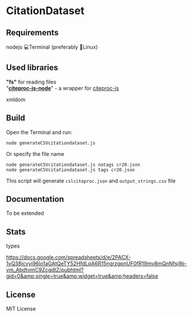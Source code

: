 # CitationDataset

## Requirements
 
 nodejs
 💻Terminal (preferably 🐧Linux)

## Used libraries
<p><strong>"fs"</strong> for reading files<br />"<a href="https://www.npmjs.com/package/citeproc-js-node" target="_blank" rel="noopener"><strong>citeproc-js-node</strong></a>" - a wrapper for <a href="https://github.com/Juris-M/citeproc-js" target="_blank" rel="noopener">citeproc-js</a></p>
xmldom

## Build

Open the Terminal and run:

    node generateCSVcitationdataset.js

Or specify the file name

    node generateCSVcitationdataset.js notags cr20.json
    node generateCSVcitationdataset.js tags cr20.json

 
This script will generate `cslciteproc.json` and `output_strings.csv` file

## Documentation

To be extended

## Stats
 types

https://docs.google.com/spreadsheets/d/e/2PACX-1vQ38jcvyj96lo1aGAtQeTY52HfdLqA6R15ngrzgpnUF0fR19mv8mQnNfsj9jj-vm_AbdtvmC9ZcgdtZ/pubhtml?gid=0&amp;single=true&amp;widget=true&amp;headers=false

## License

MIT License
